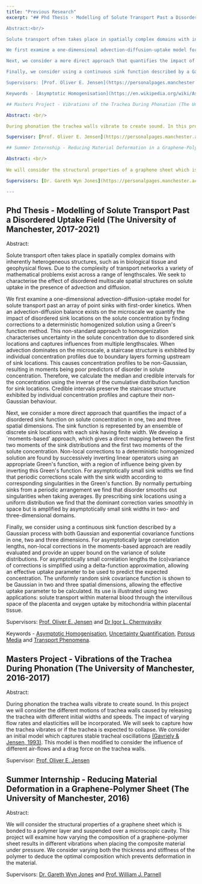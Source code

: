 ```yaml
---
title: "Previous Research"
excerpt: "## Phd Thesis - Modelling of Solute Transport Past a Disordered Uptake Field (The University of Manchester, 2017-2021)

Abstract:<br/>

Solute transport often takes place in spatially complex domains with inherently heterogeneous structures, such as in biological tissue and geophysical flows. Due to the complexity of transport networks a variety of mathematical problems exist across a range of lengthscales. We seek to characterise the effect of disordered multiscale spatial structures on solute uptake in the presence of advection and diffusion. <br/>

We first examine a one-dimensional advection-diffusion-uptake model for solute transport past an array of point sinks with first-order kinetics. When an advection-diffusion balance exists on the microscale we quantify the impact of disordered sink locations on the solute concentration by finding corrections to a deterministic homogenized solution using a Green's function method. This non-standard approach to homogenization characterises uncertainty in the solute concentration due to disordered sink locations and captures influences from multiple lengthscales. When advection dominates on the microscale, a staircase structure is exhibited by individual concentration profiles due to boundary layers forming upstream of sink locations. This causes concentration profiles to be non-Gaussian, resulting in moments being poor predictors of disorder in solute concentration. Therefore, we calculate the median and credible intervals for the concentration using the inverse of the cumulative distribution function for sink locations. Credible intervals preserve the staircase structure exhibited by individual concentration profiles and capture their non-Gaussian behaviour. <br/>

Next, we consider a more direct approach that quantifies the impact of a disordered sink function on solute concentration in one, two and three spatial dimensions. The sink function is represented by an ensemble of discrete sink locations with each sink having finite width. We develop a `moments-based' approach, which gives a direct mapping between the first two moments of the sink distributions and the first two moments of the solute concentration. Non-local corrections to a deterministic homogenized solution are found by successively inverting linear operators using an appropriate Green's function, with a region of influence being given by inverting this Green's function. For asymptotically small sink widths we find that periodic corrections scale with the sink width according to corresponding singularities in the Green's function. By normally perturbing sinks from a periodic arrangement we find that disorder smooths out singularities when taking averages. By prescribing sink locations using a uniform distribution we find that the dominant correction varies smoothly in space but is amplified by asymptotically small sink widths in two- and three-dimensional domains. <br/>

Finally, we consider using a continuous sink function described by a Gaussian process with both Gaussian and exponential covariance functions in one, two and three dimensions. For asymptotically large correlation lengths, non-local corrections in the moments-based approach are readily evaluated and provide an upper bound on the variance of solute distributions. For asymptotically small correlation lengths the (co)variance of corrections is simplified using a delta-function approximation, allowing an effective uptake parameter to be used to predict the expected concentration. The uniformly random sink covariance function is shown to be Gaussian in two and three spatial dimensions, allowing the effective uptake parameter to be calculated. Its use is illustrated using two applications: solute transport within maternal blood through the intervillous space of the placenta and oxygen uptake by mitochondria within placental tissue. <br/>

Supervisors: [Prof. Oliver E. Jensen](https://personalpages.manchester.ac.uk/staff/oliver.jensen/) and [Dr Igor L. Chernyavsky](http://math-biophys.info/wiki/) <br/>

Keywords - [Asymptotic Homogenisation](https://en.wikipedia.org/wiki/Asymptotic_homogenization), [Uncertainty Quantification](https://en.wikipedia.org/wiki/Uncertainty_quantification), [Porous Media](https://en.wikipedia.org/wiki/Porous_medium) and [Transport Phenomena](https://en.wikipedia.org/wiki/Transport_phenomena)."

## Masters Project - Vibrations of the Trachea During Phonation (The University of Manchester, 2016-2017)

Abstract: <br/>

During phonation the trachea walls vibrate to create sound. In this project we will consider the different motions of trachea walls caused by releasing the trachea with different initial widths and speeds. The impact of varying flow rates and elasticities will be incorporated. We will seek to capture how the trachea vibrates or if the trachea is expected to collapse. We consider an initial model which captures stable tracheal oscillations [(Gavriely & Jensen, 1993)](https://journals.physiology.org/doi/abs/10.1152/jappl.1993.74.6.2828?casa_token=fiUhUlVFzLoAAAAA:5gL6yIO8A9GnZdMiHWtLFFVBAOZPHnrk8cs_0wtTHt1Nr6G-4gM4v9En2n_C2xlGai-CKrdXski_). This model is then modified to consider the influence of different air-flows and a drag force on the trachea walls. <br/>

Supervisor: [Prof. Oliver E. Jensen](https://personalpages.manchester.ac.uk/staff/oliver.jensen/)

## Summer Internship - Reducing Material Deformation in a Graphene-Polymer Sheet (The University of Manchester, 2016)

Abstract: <br/>
 
We will consider the structural properties of a graphene sheet which is bonded to a polymer layer and suspended over a microscopic cavity. This project will examine how varying the composition of a graphene-polymer sheet results in different vibrations when placing the composite material under pressure. We consider varying both the thickness and stiffness of the polymer to deduce the optimal composition which prevents deformation in the material. <br/>

Supervisors: [Dr. Gareth Wyn Jones](https://personalpages.manchester.ac.uk/staff/gareth.jones-10/) and [Prof. William J. Parnell](https://www.research.manchester.ac.uk/portal/william.j.parnell.html)" <br/>

---
```


## Phd Thesis - Modelling of Solute Transport Past a Disordered Uptake Field (The University of Manchester, 2017-2021)

Abstract: <br/>

Solute transport often takes place in spatially complex domains with inherently heterogeneous structures, such as in biological tissue and geophysical flows. Due to the complexity of transport networks a variety of mathematical problems exist across a range of lengthscales. We seek to characterise the effect of disordered multiscale spatial structures on solute uptake in the presence of advection and diffusion. <br/>

We first examine a one-dimensional advection-diffusion-uptake model for solute transport past an array of point sinks with first-order kinetics. When an advection-diffusion balance exists on the microscale we quantify the impact of disordered sink locations on the solute concentration by finding corrections to a deterministic homogenized solution using a Green's function method. This non-standard approach to homogenization characterises uncertainty in the solute concentration due to disordered sink locations and captures influences from multiple lengthscales. When advection dominates on the microscale, a staircase structure is exhibited by individual concentration profiles due to boundary layers forming upstream of sink locations. This causes concentration profiles to be non-Gaussian, resulting in moments being poor predictors of disorder in solute concentration. Therefore, we calculate the median and credible intervals for the concentration using the inverse of the cumulative distribution function for sink locations. Credible intervals preserve the staircase structure exhibited by individual concentration profiles and capture their non-Gaussian behaviour. <br/>

Next, we consider a more direct approach that quantifies the impact of a disordered sink function on solute concentration in one, two and three spatial dimensions. The sink function is represented by an ensemble of discrete sink locations with each sink having finite width. We develop a `moments-based' approach, which gives a direct mapping between the first two moments of the sink distributions and the first two moments of the solute concentration. Non-local corrections to a deterministic homogenized solution are found by successively inverting linear operators using an appropriate Green's function, with a region of influence being given by inverting this Green's function. For asymptotically small sink widths we find that periodic corrections scale with the sink width according to corresponding singularities in the Green's function. By normally perturbing sinks from a periodic arrangement we find that disorder smooths out singularities when taking averages. By prescribing sink locations using a uniform distribution we find that the dominant correction varies smoothly in space but is amplified by asymptotically small sink widths in two- and three-dimensional domains. <br/>

Finally, we consider using a continuous sink function described by a Gaussian process with both Gaussian and exponential covariance functions in one, two and three dimensions. For asymptotically large correlation lengths, non-local corrections in the moments-based approach are readily evaluated and provide an upper bound on the variance of solute distributions. For asymptotically small correlation lengths the (co)variance of corrections is simplified using a delta-function approximation, allowing an effective uptake parameter to be used to predict the expected concentration. The uniformly random sink covariance function is shown to be Gaussian in two and three spatial dimensions, allowing the effective uptake parameter to be calculated. Its use is illustrated using two applications: solute transport within maternal blood through the intervillous space of the placenta and oxygen uptake by mitochondria within placental tissue. <br/>

Supervisors: [Prof. Oliver E. Jensen](https://personalpages.manchester.ac.uk/staff/oliver.jensen/) and [Dr Igor L. Chernyavsky](http://math-biophys.info/wiki/) <br/>

Keywords - [Asymptotic Homogenisation](https://en.wikipedia.org/wiki/Asymptotic_homogenization), [Uncertainty Quantification](https://en.wikipedia.org/wiki/Uncertainty_quantification), [Porous Media](https://en.wikipedia.org/wiki/Porous_medium) and [Transport Phenomena](https://en.wikipedia.org/wiki/Transport_phenomena).

## Masters Project - Vibrations of the Trachea During Phonation (The University of Manchester, 2016-2017)

Abstract: <br/>

During phonation the trachea walls vibrate to create sound. In this project we will consider the different motions of trachea walls caused by releasing the trachea with different initial widths and speeds. The impact of varying flow rates and elasticities will be incorporated. We will seek to capture how the trachea vibrates or if the trachea is expected to collapse. We consider an initial model which captures stable tracheal oscillations [(Gavriely & Jensen, 1993)](https://journals.physiology.org/doi/abs/10.1152/jappl.1993.74.6.2828?casa_token=fiUhUlVFzLoAAAAA:5gL6yIO8A9GnZdMiHWtLFFVBAOZPHnrk8cs_0wtTHt1Nr6G-4gM4v9En2n_C2xlGai-CKrdXski_). This model is then modified to consider the influence of different air-flows and a drag force on the trachea walls. <br/>

Supervisor: [Prof. Oliver E. Jensen](https://personalpages.manchester.ac.uk/staff/oliver.jensen/)

## Summer Internship - Reducing Material Deformation in a Graphene-Polymer Sheet (The University of Manchester, 2016)

Abstract: <br/>
 
We will consider the structural properties of a graphene sheet which is bonded to a polymer layer and suspended over a microscopic cavity. This project will examine how varying the composition of a graphene-polymer sheet results in different vibrations when placing the composite material under pressure. We consider varying both the thickness and stiffness of the polymer to deduce the optimal composition which prevents deformation in the material. <br/>

Supervisors: [Dr. Gareth Wyn Jones](https://personalpages.manchester.ac.uk/staff/gareth.jones-10/) and [Prof. William J. Parnell](https://www.research.manchester.ac.uk/portal/william.j.parnell.html)
